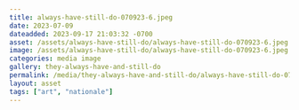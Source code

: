 ```yaml
---
title: always-have-still-do-070923-6.jpeg
date: 2023-07-09
dateadded: 2023-09-17 21:03:32 -0700
asset: /assets/always-have-still-do/always-have-still-do-070923-6.jpeg
image: /assets/always-have-still-do/always-have-still-do-070923-6.jpeg
categories: media image
gallery: they-always-have-and-still-do
permalink: /media/they-always-have-and-still-do/always-have-still-do-070923-6-jpeg
layout: asset
tags: ["art", "nationale"]
--- 
```

